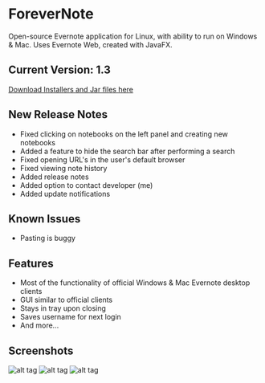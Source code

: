 # ForeverNote

Open-source Evernote application for Linux, with ability to run on Windows & Mac. Uses Evernote Web, created with JavaFX.


## Current Version: 1.3
[Download Installers and Jar files here](https://sourceforge.net/projects/forevernote/files/)

## New Release Notes
- Fixed clicking on notebooks on the left panel and creating new notebooks
- Added a feature to hide the search bar after performing a search
- Fixed opening URL's in the user's default browser
- Fixed viewing note history
- Added release notes
- Added option to contact developer (me)
- Added update notifications

## Known Issues
- Pasting is buggy

## Features 
- Most of the functionality of official Windows & Mac Evernote desktop clients
- GUI similar to official clients
- Stays in tray upon closing
- Saves username for next login
- And more...

## Screenshots
![alt tag](https://github.com/milan102/ForeverNote/blob/master/sample1.png)
![alt tag](https://github.com/milan102/ForeverNote/blob/master/sample2.png)
![alt tag](https://github.com/milan102/ForeverNote/blob/master/sample3.png)
